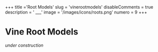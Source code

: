 +++
title ='Root Models'
slug = 'vinerootmodels'
disableComments = true
description = ' ___'
image = '/images/icons/roots.png'
numero = 9
+++


# Vine Root Models

*under construction*


